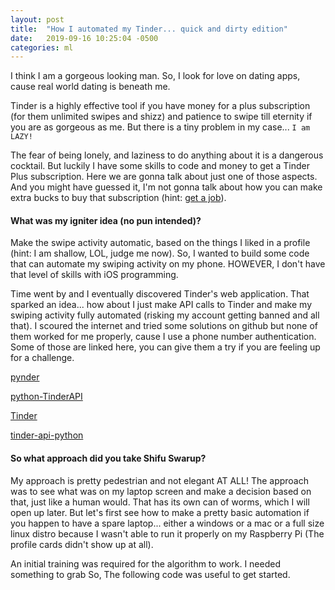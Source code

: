 ```yaml
---
layout: post
title:  "How I automated my Tinder... quick and dirty edition"
date:   2019-09-16 10:25:04 -0500
categories: ml
---
```

I think I am a gorgeous looking man. So, I look for love on dating apps, cause real world dating is beneath me.

Tinder is a highly effective tool if you have money for a plus subscription (for them unlimited swipes and shizz) and patience to swipe till eternity if you are as gorgeous as me. But there is a tiny problem in my case... `I am LAZY!`

The fear of being lonely, and laziness to do anything about it is a dangerous cocktail. But luckily I have some skills to code and money to get a Tinder Plus subscription. Here we are gonna talk about just one of those aspects. And you might have guessed it, I'm not gonna talk about how you can make extra bucks to buy that subscription (hint: [get a job](https://www.linkedin.com)).

#### What was my igniter idea (no pun intended)?

Make the swipe activity automatic, based on the things I liked in a profile (hint: I am shallow, LOL, judge me now).
So, I wanted to build some code that can automate my swiping activity on my phone. HOWEVER, I don't have that level of skills with iOS programming.

Time went by and I eventually discovered Tinder's web application. That sparked an idea... how about I just make API calls to Tinder and make my swiping activity fully automated (risking my account getting banned and all that). I scoured the internet and tried some solutions on github but none of them worked for me properly, cause I use a phone number authentication. Some of those are linked here, you can give them a try if you are feeling up for a challenge.

[pynder](https://github.com/charliewolf/pynder)

[python-TinderAPI](https://github.com/MMcintire96/python_TinderAPI)

[Tinder](https://github.com/fbessez/Tinder)

[tinder-api-python](https://github.com/Vikash-Kothary/tinder-api-python)

#### So what approach did you take Shifu Swarup?

My approach is pretty pedestrian and not elegant AT ALL! The approach was to see what was on my laptop screen and make a decision based on that, just like a human would. That has its own can of worms, which I will open up later. But let's first see how to make a pretty basic automation if you happen to have a spare laptop... either a windows or a mac or a full size linux distro because I wasn't able to run it properly on my Raspberry Pi (The profile cards didn't show up at all).

An initial training was required for the algorithm to work. I needed something to grab So, The following code was useful to get started.
